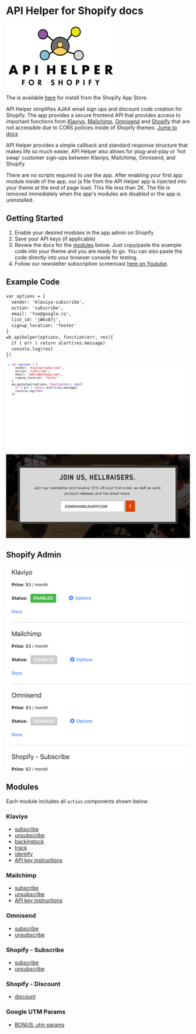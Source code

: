 # API Helper for Shopify docs

![API Helper for Shopify logo](images/api-helper-for-shopify-logo.png)

The is available [here](https://apps.shopify.com/api-helper) for install from the Shopify App Store.

API Helper simplifies AJAX email sign ups and discount code creation for Shopify. The app provides a secure frontend API that provides access to important functions from [Klaviyo](#modules), [Mailchimp](#modules), [Omnisend](#modules) and [Shopify](#modules) that are not accessible due to CORS policies inside of Shopify themes. [Jump to docs](#modules)

API Helper provides a simple callback and standard response structure that makes life so much easier. API Helper also allows for plug-and-play or 'hot swap' customer sign-ups between Klaviyo, Mailchimp, Omnisend, and Shopify.

There are no scripts required to use the app. After enabling your first app module inside of the app, our js file from the API Helper app is injected into your theme at the end of page load. This file less than 2K. The file is removed immediately when the app's modules are disabled or the app is uninstalled.

## Getting Started

1. Enable your desired modules in the app admin on Shopify
2. Save your API keys (if applicable)
3. Review the docs for the [modules](#modules) below. Just copy/paste the example code into your theme and you are ready to go. You can also paste the code directly into your browser console for testing.
4. Follow our newsletter subscription screencast [here on Youtube](https://www.youtube.com/watch?v=Bl-TfmwawUU).

## Example Code

```
var options = {
  vendor: 'klaviyo-subscribe',
  action: 'subscribe',
  email: 'foo@google.co',
  list_id: 'jWks87j',
  signup_location: 'footer'
}
wb_apihelper(options, function(err, res){
  if ( err ) return alert(res.message)
  console.log(res)
})
```

![API Helper for Shopify Klaviyo subscribe](images/api-helper-for-shopify-klaviyo-subscribe.gif)
![API Helper for Shopify generate unique discount code](images/api-helper-for-shopify-theme-generate-discount.gif)

## Shopify Admin
![API Helper for Shopify admin](images/api-helper-for-shopify-admin.gif)

## Modules
Each module includes all `action` components shown below.

### Klaviyo
* [subscribe](/Klaviyo/subscribe.md)
* [unsubscribe](/Klaviyo/unsubscribe.md)
* [backinstock](/Klaviyo/backinstock.md)
* [track](/Klaviyo/track.md)
* [identify](/Klaviyo/identify.md)
* [API key instructions](/Klaviyo/instructions.md)
### Mailchimp
* [subscribe](/Mailchimp/subscribe.md)
* [unsubscribe](/Mailchimp/unsubscribe.md)
* [API key instructions](/Mailchimp/instructions.md)
### Omnisend
* [subscribe](/Omnisend/subscribe.md)
* [unsubscribe](/Omnisend/unsubscribe.md)
### Shopify \- Subscribe
* [subscribe](/Shopify/Subscribe/subscribe.md)
* [unsubscribe](/Shopify/Subscribe/unsubscribe.md)
### Shopify \- Discount
* [discount](/Shopify/Discount/discount.md)
### Google UTM Params
* [BONUS: utm params](/utms.md)
